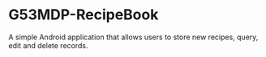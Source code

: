 # G53MDP-RecipeBook

A simple Android application that allows users to store new recipes, query, edit and delete 
records.
